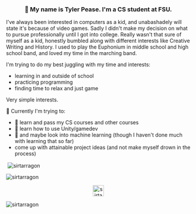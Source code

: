 <!--
**SirTarragon/SirTarragon** is a ✨ _special_ ✨ repository because its `README.md` (this file) appears on your GitHub profile.

Here are some ideas to get you started:

- 🔭 I’m currently working on ...
- 🌱 I’m currently learning ...
- 👯 I’m looking to collaborate on ...
- 🤔 I’m looking for help with ...
- 💬 Ask me about ...
- 📫 How to reach me: ...
- 😄 Pronouns: ...
- ⚡ Fun fact: ...
-->
### <p align="center"><b>👋 My name is Tyler Pease. I'm a CS student at FSU.</b></p>

<p align="left">
I've always been interested in computers as a kid, and unabashadely will state it's because of video games. Sadly I didn't make my decision on what to pursue professionally until I got into college. Really wasn't that sure of myself as a kid, honestly bumbled along with different interests like Creative Writing and History. I used to play the Euphonium in middle school and high school band, and loved my time in the marching band.

I'm trying to do my best juggling with my time and interests:

  - learning in and outside of school
  - practicing programming
  - finding time to relax and just game

Very simple interests.

🔭 Currently I'm trying to:

  - 🌱 learn and pass my CS courses and other courses
  - 🌱 learn how to use Unity/gamedev
  - 🌱 and maybe look into machine learning (though I haven't done much with learning that so far)
  - come up with attainable project ideas (and not make myself drown in the process)
</p>

<h>

<p>&nbsp;<img align="center" src="https://github-readme-stats.vercel.app/api?username=sirtarragon&show_icons=true" alt="sirtarragon" /></p>

<p>&nbsp;<img align="left" src="https://github-readme-stats.vercel.app/api/top-langs/?username=sirtarragon&layout=compact&hide=html" alt="sirtarragon" /></p>

<p align="center">
<a href="https://instagram.com/sirtarragon" target="blank"><img align="center" src="https://cdn.jsdelivr.net/npm/simple-icons@3.0.1/icons/instagram.svg" alt="sirtarragon" height="30" width="30" /></a>
</p>

<p align="left"> <img src="https://komarev.com/ghpvc/?username=sirtarragon" alt="sirtarragon" /> </p>

